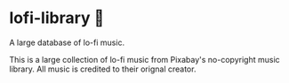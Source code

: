 # lofi-library 🎵
A large database of lo-fi music.

This is a large collection of lo-fi music from Pixabay's no-copyright music library. All music is credited to their orignal creator. 
